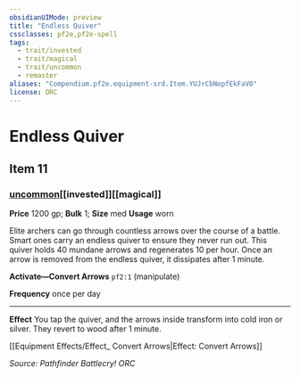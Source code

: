 ```yaml
---
obsidianUIMode: preview
title: "Endless Quiver"
cssclasses: pf2e,pf2e-spell
tags:
  - trait/invested
  - trait/magical
  - trait/uncommon
  - remaster
aliases: "Compendium.pf2e.equipment-srd.Item.YUJrCbNopfEkFaV0"
license: ORC
---
```

# Endless Quiver
## Item 11
### [uncommon](uncommon "Uncommon Rarity Trait")[[invested]][[magical]]


**Price** 1200 gp; 
**Bulk** 1; **Size** med
**Usage** worn

Elite archers can go through countless arrows over the course of a battle. Smart ones carry an endless quiver to ensure they never run out. This quiver holds 40 mundane arrows and regenerates 10 per hour. Once an arrow is removed from the endless quiver, it dissipates after 1 minute.

**Activate—Convert Arrows** `pf2:1` (manipulate)

**Frequency** once per day

* * *

**Effect** You tap the quiver, and the arrows inside transform into cold iron or silver. They revert to wood after 1 minute.

[[Equipment Effects/Effect_ Convert Arrows|Effect: Convert Arrows]]

*Source: Pathfinder Battlecry!*
*ORC*